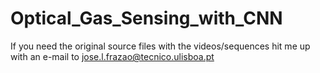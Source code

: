 # Optical_Gas_Sensing_with_CNN

If you need the original source files with the videos/sequences hit me up with an e-mail to jose.l.frazao@tecnico.ulisboa.pt
